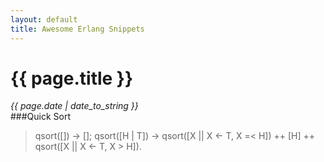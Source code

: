 ```yaml
---
layout: default
title: Awesome Erlang Snippets
---
```

# {{ page.title }}
*{{ page.date | date_to_string }}*   
###Quick Sort

> qsort([]) -> [];
qsort([H | T]) ->
	qsort([X || X <- T, X =< H]) ++ [H] ++ qsort([X || X <- T, X > H]).
